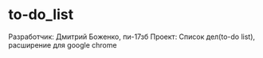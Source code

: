 # to-do_list
Разработчик: Дмитрий Боженко, пи-17зб
Проект: Список дел(to-do list), расширение для google chrome

